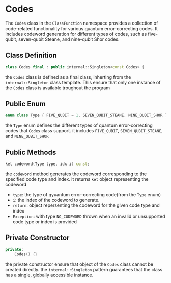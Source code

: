 # Codes

The `Codes` class in the `ClassFunction` namespace provides a collection of
code-related functionality for various quantum error-correcting codes. It
includes codeword generation for different types of codes, such as five-qubit,
seven-qubit Steane, and nine-qubit Shor codes.

## Class Definition

```cpp title=codes.h
class Codes final : public internal::Singleton<const Codes> {
```

the `Codes` class is defined as a final class, inherting from the
`internal::Singleton` class template. This ensure that only one instance of the
`Codes` class is available troughout the program

## Public Enum

```cpp title=codes.h
enum class Type { FIVE_QUBIT = 1, SEVEN_QUBIT_STEANE, NINE_QUBIT_SHOR };
```

the `Type` enum defines the different types of quantum error-correcting codes
that `Codes` class support. it includes `FIVE_QUBIT`, `SEVEN_QUBIT_STEANE`, and
`NINE_QUBIT_SHOR`

## Public Methods

```cpp title=codes.h
ket codeword(Type type, idx i) const;
```

the `codeword` method generates the codeword corresponding to the specified code
type and index. it returns `ket` object representing the codeword

- `type`: the type of qyuantum error-correcting code(from the `Type` enum)
- `i`: the index of the codeword to generate.
- `return`: object repersenting the codeword for the given code type and index
- `Exception`: with type `NO_CODEWORD` thrown when an invalid or unsupported
  code type or index is provided

## Private Constructor

```cpp title=codes.h
private:
    Codes() {}
```

the private constructor ensure that object of the `Codes` class cannot be
created directly. the `internal::Singleton` pattern guarantees that the class
has a single, globally accessible instance.
